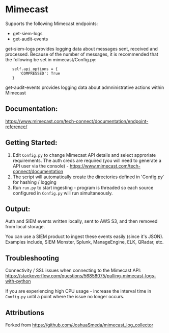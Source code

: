 # Mimecast


Supports the following Mimecast endpoints:

* get-siem-logs
* get-audit-events

get-siem-logs provides logging data about messages sent, received and processed. Because of the number of messages, it is
recommended that the following be set in mimecast/Config.py:
```
   self.api_options = {
      'COMPRESSED': True
   }
```

get-audit-events provides logging data about admninistrative actions within Mimecast

## Documentation:

https://www.mimecast.com/tech-connect/documentation/endpoint-reference/

## Getting Started:
1. Edit `Config.py` to change Mimecast API details and select approriate requirements. The auth creds are required (you will need to generate a API user via the console) - https://www.mimecast.com/tech-connect/documentation <br>
2. The script will automatically create the directories defined in 'Config.py` for hashing / logging
3. Run `run.py` to start ingesting - program is threaded so each source configured in `Config.py` will run simultaneously.

## Output:

Auth and SIEM events written locally, sent to AWS S3, and then removed from local storage.

You can use a SIEM product to ingest these events easily (since it's JSON). Examples include, SIEM Monster, Splunk, ManageEngine, ELK, QRadar, etc.

## Troubleshooting

Connectivity / SSL issues when connecting to the Mimecast API: https://stackoverflow.com/questions/56858075/pulling-mimecast-logs-with-python

If you are experiencing high CPU usage - increase the interval time in `Config.py` until a point where the issue no longer occurs.

## Attributions

Forked from https://github.com/JoshuaSmeda/mimecast_log_collector